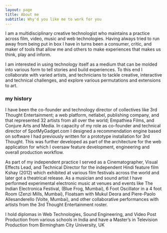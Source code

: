 ```yaml
---
layout: page
title: About me
subtitle: Why'd you like me to work for you
---
```


I am a multidisciplinary creative technologist who maintains a practice across film, video, music and web technologies. Having always tried to run away from being put in box I have in turns been a consumer, critic, and maker of tools that allow me and others to make experiences that makes us think, play and inform.

I am interested in using technology itself as a medium that can be molded into various form to tell stories and build experiences. To this end I collaborate with varied artists, and technicians to tackle creative, interactive and technical challenges, and explore various permutations and extensions to art.


### my history

I have been the co-founder and technology director of collectives like 3rd Thought Entertainment; a web platform, netlabel, publishing company, and that represented 32 artists from all over the world; Empathiea Films, and Conjure Arts and Media. In capacity of my role as co-founder and technical director of SpotMyGadget.com I designed a recommendation engine based on software I had previously written for a prototype installation for 3rd Thought. This was further developed as part of the architecture for the web application for which I oversaw feature development, engineering and overall production workflow.

As part of my independent practice I served as a Cinematographer, Visual Effects Lead, and Technical Director for the independent Hindi feature film Kshay (2012) which exhibited at various film festivals across the world and later got a theatrical release. As a musician and sound artist I have performed experimental electronic music at venues and events like The Indian Electronica Festival, (Blue Frog, Mumbai), 6 Foot Oscillator in a 4 foot Room (Zenzi Mills, Mumbai), Floatsam with Mukul Deora and Piere-Paolo Allesanderello (Volte, Mumbai), and other collaborative performances with artists from the 3rd Thought Entertainment roster.

I hold diplomas in Web Technologies, Sound Engineering, and Video Post Production from various schools in India and have a Master’s in Television Production from Birmingham City University, UK
